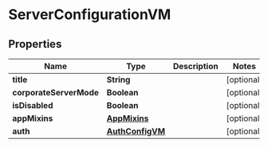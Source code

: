

# ServerConfigurationVM


## Properties

Name | Type | Description | Notes
------------ | ------------- | ------------- | -------------
**title** | **String** |  |  [optional]
**corporateServerMode** | **Boolean** |  |  [optional]
**isDisabled** | **Boolean** |  |  [optional]
**appMixins** | [**AppMixins**](AppMixins.md) |  |  [optional]
**auth** | [**AuthConfigVM**](AuthConfigVM.md) |  |  [optional]



